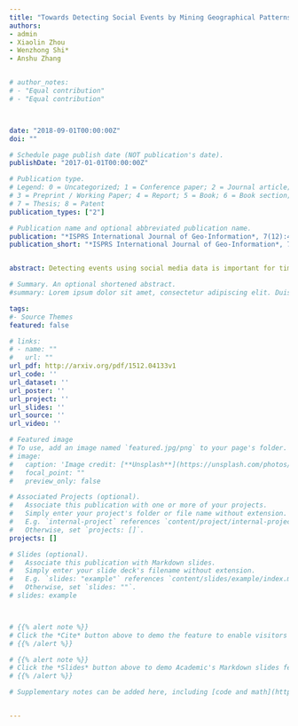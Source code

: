 ```yaml
---
title: "Towards Detecting Social Events by Mining Geographical Patterns with VGI Data"
authors:
- admin
- Xiaolin Zhou
- Wenzhong Shi*
- Anshu Zhang


# author_notes:
# - "Equal contribution"
# - "Equal contribution"



date: "2018-09-01T00:00:00Z"
doi: ""

# Schedule page publish date (NOT publication's date).
publishDate: "2017-01-01T00:00:00Z"

# Publication type.
# Legend: 0 = Uncategorized; 1 = Conference paper; 2 = Journal article;
# 3 = Preprint / Working Paper; 4 = Report; 5 = Book; 6 = Book section;
# 7 = Thesis; 8 = Patent
publication_types: ["2"]

# Publication name and optional abbreviated publication name.
publication: "*ISPRS International Journal of Geo-Information*, 7(12):481"
publication_short: "*ISPRS International Journal of Geo-Information*, 7(12):481"


abstract: Detecting events using social media data is important for timely emergency response and urban monitoring. Current studies primarily use semantic-based methods, in which “bursts” of certain semantic signals are detected to identify emerging events. Nevertheless, our consideration is that a social event will not only affect semantic signals but also cause irregular human mobility patterns. By introducing depictive features, such irregular patterns can be used for event detection. Consequently, in this paper, we develop a novel, comprehensive workflow for event detection by mining the geographical patterns of VGI. This workflow first uses data geographical topic modeling to detect the hashtag communities with VGI semantic data. Both global and local indicators are then constructed by introducing spatial autocorrelation measurements. We then adopt an outlier test and generate indicator maps to spatiotemporally identify the potential social events. This workflow was implemented using a real-world dataset (104,000 geo-tagged photos) and the evaluation was conducted both qualitatively and quantitatively. A set of experiments showed that the discovered semantic communities were internally consistent and externally differentiable, and the plausibility of the detected events was demonstrated by referring to the available ground truth. This study examined the feasibility of detecting events by investigating the geographical patterns of social media data and can be applied to urban knowledge retrieval.

# Summary. An optional shortened abstract.
#summary: Lorem ipsum dolor sit amet, consectetur adipiscing elit. Duis posuere tellus ac convallis placerat. Proin tincidunt magna sed ex sollicitudin condimentum.

tags:
#- Source Themes
featured: false

# links:
# - name: ""
#   url: ""
url_pdf: http://arxiv.org/pdf/1512.04133v1
url_code: ''
url_dataset: ''
url_poster: ''
url_project: ''
url_slides: ''
url_source: ''
url_video: ''

# Featured image
# To use, add an image named `featured.jpg/png` to your page's folder. 
# image:
#   caption: 'Image credit: [**Unsplash**](https://unsplash.com/photos/jdD8gXaTZsc)'
#   focal_point: ""
#   preview_only: false

# Associated Projects (optional).
#   Associate this publication with one or more of your projects.
#   Simply enter your project's folder or file name without extension.
#   E.g. `internal-project` references `content/project/internal-project/index.md`.
#   Otherwise, set `projects: []`.
projects: []

# Slides (optional).
#   Associate this publication with Markdown slides.
#   Simply enter your slide deck's filename without extension.
#   E.g. `slides: "example"` references `content/slides/example/index.md`.
#   Otherwise, set `slides: ""`.
# slides: example



# {{% alert note %}}
# Click the *Cite* button above to demo the feature to enable visitors to import publication metadata into their reference management software.
# {{% /alert %}}

# {{% alert note %}}
# Click the *Slides* button above to demo Academic's Markdown slides feature.
# {{% /alert %}}

# Supplementary notes can be added here, including [code and math](https://sourcethemes.com/academic/docs/writing-markdown-latex/).


---
```



